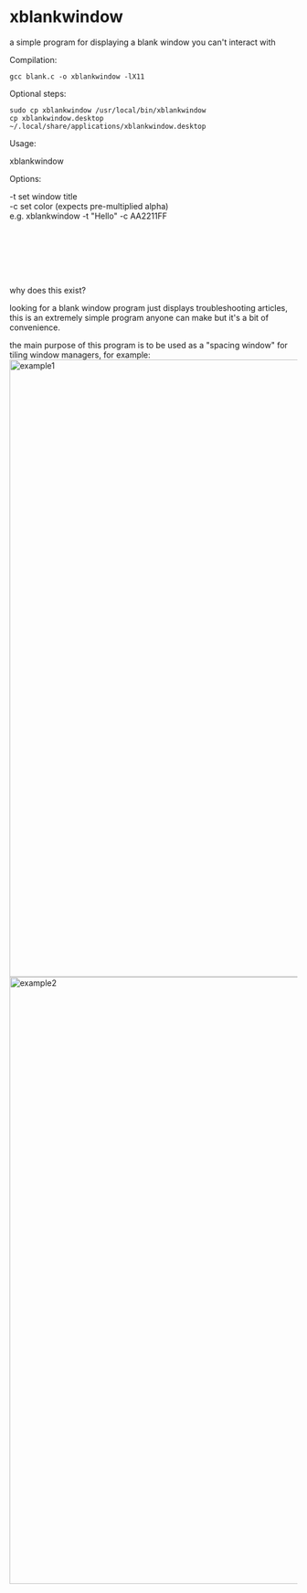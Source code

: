 # xblankwindow
a simple program for displaying a blank window you can't interact with

Compilation:
```
gcc blank.c -o xblankwindow -lX11
```

Optional steps:
```
sudo cp xblankwindow /usr/local/bin/xblankwindow
cp xblankwindow.desktop ~/.local/share/applications/xblankwindow.desktop
```

Usage:

xblankwindow

Options:

-t set window title<br>
-c set color (expects pre-multiplied alpha)<br>
e.g. xblankwindow -t "Hello" -c AA2211FF

<br>
<br>
<br>
<br>
<br>

why does this exist?

looking for a blank window program just displays troubleshooting articles, this is an extremely simple program anyone can make but it's a bit of convenience.

the main purpose of this program is to be used as a "spacing window" for tiling window managers, for example:
<img width="1920" height="1080" alt="example1" src="https://github.com/user-attachments/assets/7bfb284b-00b6-4f6e-817d-c382f50ce548" />
<img width="1919" height="1062" alt="example2" src="https://github.com/user-attachments/assets/d593914f-9577-4ed8-ac6d-f20b76dce787" />


